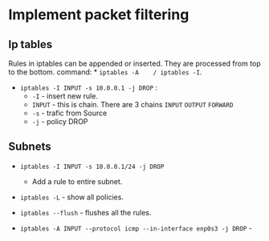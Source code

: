 # Implement packet filtering

## Ip tables

Rules in iptables can be appended or inserted. They are processed from top to the bottom. command:
	* `iptables -A    / iptables -I`.

* `iptables -I INPUT -s 10.0.0.1 -j DROP` :
	* `-I` - insert new rule.
	* `INPUT` - this is chain. There are 3 chains `INPUT` `OUTPUT` `FORWARD`
	* `-s` - trafic from Source 
	* `-j` - policy DROP


## Subnets 
* `iptables -I INPUT -s 10.0.0.1/24 -j DROP` 
	* Add a rule to entire subnet.


* `iptables -L` - show all policies.
* `iptables --flush` - flushes all the rules.  

* `iptables -A INPUT --protocol icmp --in-interface enp0s3 -j DROP` - 